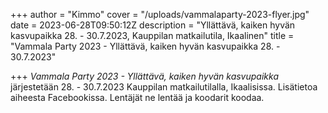 +++
author = "Kimmo"
cover = "/uploads/vammalaparty-2023-flyer.jpg"
date = 2023-06-28T09:50:12Z
description = "Yllättävä, kaiken hyvän kasvupaikka 28. - 30.7.2023, Kauppilan matkailutila, Ikaalinen"
title = "Vammala Party 2023 - Yllättävä, kaiken hyvän kasvupaikka 28. - 30.7.2023"

+++
_Vammala Party 2023 - Yllättävä, kaiken hyvän kasvupaikka_ järjestetään 28. - 30.7.2023 Kauppilan matkailutilalla, Ikaalisissa. Lisätietoa aiheesta Facebookissa. Lentäjät ne lentää ja koodarit koodaa.
